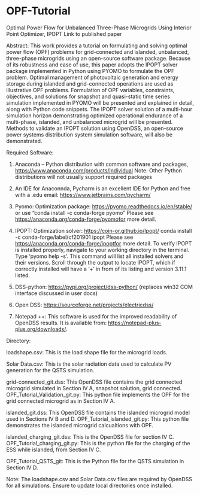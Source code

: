 # OPF-Tutorial
Optimal Power Flow for Unbalanced Three-Phase Microgrids Using Interior Point Optimizer, IPOPT
Link to published paper 

Abstract: 
This work provides a tutorial on formulating and solving optimal power flow (OPF) problems for grid-connected and islanded, unbalanced, three-phase microgrids using an open-source software package. Because of its robustness and ease of use, this paper adopts the IPOPT solver package implemented in Python using PYOMO to formulate the OPF problem. Optimal management of photovoltaic generation and energy storage during islanded and grid-connected operations are used as illustrative OPF problems. Formulation of OPF variables, constraints, objectives, and solutions for snapshot and quasi-static time series simulation implemented in PYOMO will be presented and explained in detail, along with Python code snippets. The IPOPT solver solution of a multi-hour simulation horizon demonstrating optimized operational endurance of a multi-phase, islanded, and unbalanced microgrid will be presented. Methods to validate an IPOPT solution using OpenDSS, an open-source power systems distribution system simulation software, will also be demonstrated.

Required Software: 
1. Anaconda – Python distribution with common software and packages, https://www.anaconda.com/products/individual
    Note: Other Python distributions will not usually support required packages
    
2. An IDE for Anaconnda, Pycharm is an excellent IDE for Python and free with a .edu email:  https://www.jetbrains.com/pycharm/ 
 
3. Pyomo: Optimization package: https://pyomo.readthedocs.io/en/stable/ or use “conda install -c conda-forge pyomo” Please see https://anaconda.org/conda-forge/pyomofor more detail. 

4. IPOPT: Optimization solver: https://coin-or.github.io/Ipopt/   conda install -c conda-forge/label/cf201901 ipopt
Please see https://anaconda.org/conda-forge/ipoptfor more detail. To verify IPOPT is installed properly, navigate to your working directory in the terminal. Type ‘pyomo help -s’. This command will list all installed solvers and their versions. Scroll through the output to locate IPOPT, which if correctly installed will have a ‘+’ in from of its listing and version 3.11.1 listed. 

5. DSS-python: https://pypi.org/project/dss-python/ (replaces win32 COM interface discussed in user docs)

6. Open DSS: https://sourceforge.net/projects/electricdss/ 

7. Notepad ++: This software is used for the improved readability of OpenDSS results. It is available from: https://notepad-plus-plus.org/downloads/.

Directory: 

loadshape.csv: This is the load shape file for the microgrid loads.

Solar Data.csv: This is the solar radiation data used to calculate PV generation for the QSTS simulation.

grid-connected_git.dss: This OpenDSS file contains the grid connected microgrid simulated in Section IV A, snapshot solution, grid connected.
OPF_Tutorial_Validation_git.py: This python file implements the OPF for the grid connected microgrid as in Section IV A. 

islanded_git.dss: This OpenDSS file contains the islanded microgrid model used in Sections IV B and D.
OPF_Tutorial_islanded_git.py: This python file demonstrates the islanded microgrid calcualtions with OPF.

islanded_charging_git.dss: This is the OpenDSS file for section IV C. 
OPF_Tutorial_charging_git.py: This is the python file for the charging of the ESS while islanded, from Section IV C. 

OPF_Tutorial_QSTS_git: This is the Python file for the QSTS simulation in Section IV D. 

Note: 
The loadshape.csv and Solar Data.csv files are required by OpenDSS for all simulations. Ensure to update local directories once installed.
